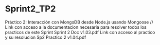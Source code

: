 # Sprint2_TP2
Práctico 2: Interacción con MongoDB desde Node.js usando Mongoose // Link con acceso a la documentacion necesaria para resolver todos los practicos de este Sprint  Sprint 2 Doc v1.03.pdf Link con acceso al practico y su resolucion Sp2 Practico 2 v1.04.pdf
